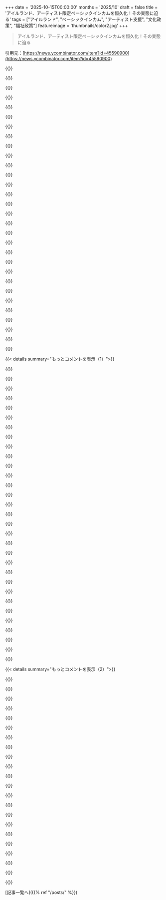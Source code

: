 +++
date = '2025-10-15T00:00:00'
months = '2025/10'
draft = false
title = 'アイルランド、アーティスト限定ベーシックインカムを恒久化！その実態に迫る'
tags = ["アイルランド", "ベーシックインカム", "アーティスト支援", "文化政策", "福祉政策"]
featureimage = 'thumbnails/color2.jpg'
+++

> アイルランド、アーティスト限定ベーシックインカムを恒久化！その実態に迫る

引用元：[https://news.ycombinator.com/item?id=45590900](https://news.ycombinator.com/item?id=45590900)




{{<matomeQuote body="「ユニバーサル」と呼ぶけどUBIとは真逆だ。アーティストになりたいけどなれない人は対象外なのに、ロンドンで家を売ってWestmeathで悠々自適な知人がこの支援を受けてるよ。アーティストになるための情報も少ないし、経済効果の数字も怪しいね。心理的幸福感が8000万ユーロって言っても、実際にそのお金があるわけじゃないからね。Deliveroo配達員とかにベーシックインカムを出す方がよっぽど良いと思うな。<br>https://www.rte.ie/culture/2025/0923/1534768-basic-income-fo..." userName="CalRobert" createdAt="2025/10/15 12:34:37" color="#ff33a1">}}




{{<matomeQuote body="UBIは支持しないけど、資格審査がないってコンセプトは好きだな。官僚的な手続きがなくなるのは良いね。もしそんなオーバーヘッドが残るなら、結局はただの政府の福祉プログラムと変わらないじゃん。" userName="andy99" createdAt="2025/10/15 12:44:53" color="">}}




{{<matomeQuote body="政府の資格審査なしのUBIなんて絶対無理だよ。もし君が良い市民（投票する、ワクチン接種する、気候変動目標を達成する、政府IDを持つ、電話を持つ、など）じゃないなら、なんで政府がお金をくれると思うの？（むしろ、GovCoinとかになるんじゃない？）" userName="verisimi" createdAt="2025/10/15 13:00:58" color="#38d3d3">}}




{{<matomeQuote body="今の福祉制度を運営する官僚的な悪夢のような管理費をなくせば、本当のUBIを実施するのに十分なお金が浮くって強く信じてるんだ。もちろん、証明するのはほぼ不可能だけど、それが真実だと直感的に感じるよ。" userName="stronglikedan" createdAt="2025/10/15 14:45:04" color="">}}




{{<matomeQuote body="それじゃあ、UBIじゃなくてただの福祉だよ。" userName="tokai" createdAt="2025/10/15 13:05:20" color="">}}




{{<matomeQuote body="＞文化体験に対する公衆の支払い意欲に基づき、芸術へのオーディエンス参加が1690万ユーロの社会的価値を生み出した。<br>もし人々が彼らの芸術にお金を払う気があるなら、アーティストは福祉手当なんて必要ないだろ。" userName="philipallstar" createdAt="2025/10/15 12:44:02" color="">}}




{{<matomeQuote body="そうだね、「誰もが生活できるだけのお金を渡す」という意味でのUBIは不可能だからね。" userName="mytailorisrich" createdAt="2025/10/15 13:11:04" color="">}}




{{<matomeQuote body="福祉国家の大きな欠点は、最初は“ユニバーサル”でも、結局政府や人々は“何か与えている”と見て条件を付け始めることだね。ユニバーサルヘルスケアも、不健康な生活の人には違う適用をすべきって意見もあるし、移民審査みたいな問題も出てくるだろうな。" userName="andy99" createdAt="2025/10/15 13:20:49" color="#785bff">}}




{{<matomeQuote body="国が市場原理とは別の方法で、自国の文化的遺産や文化創造を資金援助するのはごく自然なことだと思うよ。これはヨーロッパ大陸ではもっと一般的だけど、なぜか英語圏は政府の資金で文化を支援することに抵抗がある傾向があるね。" userName="keiferski" createdAt="2025/10/15 13:11:36" color="#ff33a1">}}




{{<matomeQuote body="アイルランドは6世紀から「ベーシックインカム」に似た制度を運用してきたんだ。修道士の「牧会ケア」が起源で、地域に溶け込み助言と引き換えに食事や住まいを提供してた。重要なのは、数字や報告書で正当化されなかったこと。現代社会は数字を過信するけど、McDonald’sモデルが世界を養えないように、数字に依存しないモデルが必要だって。教会が長く続くのは、数字じゃなく牧会ケアがあるからさ。" userName="pols45" createdAt="2025/10/15 14:16:18" color="#45d325">}}




{{<matomeQuote body="感情は正確さとは関係ないよ。去年のアメリカの歳入は4.7兆ドル[1]で、人口は3億4200万人[2]と推定されてる。もし政府がなければ、みんなに年間1万3742ドルをUBIとして配れる計算だけど、これじゃ生活できないよね。道路、食品・医薬品の安全規制、法執行システム、国立公園、カナダやメキシコからの侵略を防ぐための軍隊、研究助成金なんかを維持するなら、UBIはさらに大幅に少なくなるってこと。<br>[1] https://fiscaldata.treasury.gov/americas-finance-guide/gover...<br>[2] https://www.census.gov/popclock/" userName="prewett" createdAt="2025/10/15 15:25:44" color="#785bff">}}




{{<matomeQuote body="これへの反対意見は、教師、ウェイター、タクシー運転手なんかから金を奪って、まるでアーティストがもっと立派な人間であるかのように彼らに与えてるってことだよ。公平じゃないと思うな。" userName="CalRobert" createdAt="2025/10/15 13:32:09" color="">}}




{{<matomeQuote body="それは多くの労力と金を節約するよ。でも、多くの人にとって考えるべき別の側面もある。助けが必要な人がそれを受けられないことより、恩恵を受けるに値しない人がそれを得ることの方が重要じゃない。みんなに無料のシステムを騙すなんてできないし、そんなインセンティブもないからさ。" userName="schwartzworld" createdAt="2025/10/15 13:26:09" color="">}}




{{<matomeQuote body="計算してみなよ。とんでもない額の金がかかるだろうけど、そんな「魔法の金を生む木」なんてないんだから、どこからか来るはずがない。だから実際には不可能だよ。あるいは、それを賄うために金を印刷すれば、結局インフレで物価が高騰し、価値のない金を渡すことになるだけさ。" userName="mytailorisrich" createdAt="2025/10/15 13:20:20" color="#38d3d3">}}




{{<matomeQuote body="資産調査に関連する民間部門の仕事も忘れないで。「Bullshit Jobs」を読んでみ。それに、富裕層への税金は低すぎるんだよ。不平等が最高点に達し、超富裕層が政府を完全に支配してるって事実が証拠さ。僕への反論は論理的なものがなく、感情的な反応に見えるね。不平等の高さや、富裕層が政府より強い力を持ってる状況なのに、税金が十分じゃないって言ったのが気に食わないんだろう。あるいは、もしBSな仕事をしてる人たちが十分なセーフティネットを持って情熱的なプロジェクトを追求できたら、経済にどんな二次的な影響があるか想像できないのかも。彼らの賃金は民間部門だけど、その仕事は政府の無駄を支えるための民間部門の無駄さ。もし政府の資産調査プログラムの遵守を手伝うために週40時間働く代わりに、ただ生活費をもらえたらどうなると思う？孫の世話をしたり、ビジネスを始めたり、オープンソースプロジェクトや外来種と戦う活動に多くの人が参加するだろうね。" userName="mcdonje" createdAt="2025/10/15 16:00:55" color="#ff5733">}}




{{<matomeQuote body="アメリカは多くのプログラムで数字を公表してるから、官僚主義的な悪夢にどれだけ費やされてるか正確に見られるよ。<br>Medicaidの2023年度予算は9003億ドルで、そのうち5%（450億ドル）は運営費に消えてる[1][2]。<br>SNAPの2024年度予算は1003億ドルで、運営費は65億ドル[3]。<br>TANFの2024年度予算は315億ドルで、運営費は10.1%（32億ドル）[4][5]。<br>合計の運営費は547億ドルで、アメリカ人一人当たり169ドルになる。だから、完全に無視できる額じゃないけど、ベーシックインカムを賄えるほどでもないね。<br>[1] https://www.macpac.gov/topic/spending<br>[2] https://www.congress.gov/crs-product/R42640<br>[3] https://usafacts.org/answers/how-much-does-the-federal-gover...<br>[4] https://www.gao.gov/assets/880/872093.pdf<br>[5] https://acf.gov/sites/default/files/documents/ofa/fy2023_tan...)" userName="euleriancon" createdAt="2025/10/15 15:17:58" color="#38d3d3">}}




{{<matomeQuote body="＞不平等が最高点に達し、超富裕層が政府を完全に支配してるって事実。<br>Perotは金をかけて大統領になろうとしたけど失敗したし、Bloombergもそう。HillaryはTrumpの2倍金をかけたけど選挙に負けたし、HarrisはTrumpの3倍かけたのに負けたよ。金持ちが政府を完全に支配してるって考えは合わないね。（権力を得て金持ちになる人は間違いなくいるけど。クリントン夫妻は貧乏でホワイトハウスに入り、約1億ドルを稼いで出てきたんだから。）" userName="WalterBright" createdAt="2025/10/15 17:33:07" color="#ff5733">}}




{{<matomeQuote body="＞不健康なライフスタイルの人にはユニバーサルヘルスケアを違う形で適用すべきだって意見は簡単に見つかるよ。<br>それはね、健康的な無料給食に反対する人たちと同じ層が言ってることさ。" userName="schwartzworld" createdAt="2025/10/15 13:30:51" color="">}}




{{<matomeQuote body="ベーシックインカムが世界的に制度化され、Ballykissangelみたいな架空の村に人を送り込んで、日曜は村人の悩みを聴き、週の残りはパブで文化活動をする「仕事」が生まれたってさ。どうやったらその仕事に就けるんだろ？" userName="epiccoleman" createdAt="2025/10/15 15:37:03" color="#38d3d3">}}




{{<matomeQuote body="ランチが本当に無料なら誰も反対しないはず。みんなが反対してるのは、おばあちゃんを路頭に迷わせないために、給食費をメガコープに払うことだよ。もし自腹で食料を買って、貧しい子どもたちのために寄付するなら、誰も反対しないんじゃないかな。" userName="mothballed" createdAt="2025/10/15 13:33:36" color="#ff5c5c">}}




{{<matomeQuote body="（前のコメントへの返信）せめて神学校に行って、司祭にでもなることだね。" userName="jdpage" createdAt="2025/10/15 15:40:31" color="">}}




{{<matomeQuote body="まさにその通り、左派は行政コストを、右派は不正を過大評価しすぎなんだ。結局、貧しい人や高齢者、みんなに提供すべき「基本的なもの」って考え方がだんだん広まって、労働者対引退者の比率が減ってる。つまり、支出が収入より早く増えてるってこと。ヨーロッパはこの問題で10年先行してるけど、私たちも急速に追いついてるよ。" userName="steveBK123" createdAt="2025/10/15 15:36:10" color="#45d325">}}




{{<matomeQuote body="俺が支持するUBIは、土地価値税から出るんだ。基本的に全ての国民が国の土地に平等な分け前を持ってて、それを土地を使いたい人に貸し出す。自分の分け前より多く使えば税金を払い、少なければお金がもらえるって仕組みだよ。" userName="ta1243" createdAt="2025/10/15 13:05:44" color="#785bff">}}




{{<matomeQuote body="司祭って、普通は週に何回もミサをこなさなきゃいけないんだよね。" userName="dyauspitr" createdAt="2025/10/15 15:47:50" color="">}}




{{<matomeQuote body="（前のコメントへの返信）「左派が公共サービスの管理費を批判する」ってのは見たことないな。McKinseyによると、ヘルスケアの利益は2027年には8190億ドルに達するらしいぜ。" userName="roboror" createdAt="2025/10/15 16:22:22" color="#38d3d3">}}




{{<matomeQuote body="スウェーデンだと、みんな毎月110ユーロくらいの児童手当を申請なしでもらってるんだ。銀行に直接振り込まれるし、16歳になったら子どもに直接支払われるようになるよ。" userName="DanielHB" createdAt="2025/10/15 13:20:35" color="#ff5733">}}




{{<matomeQuote body="だからこそUBIは絶対実現しないんだよ。政府から権力を奪うことになるからね。福祉のほとんどをNIT/UBIに置き換えるのは、あまりにも理にかなってるし効率的すぎる。政府の仕事や権力が減るから、結局実現しないだろうな。" userName="chermi" createdAt="2025/10/15 16:31:25" color="#45d325">}}




{{<matomeQuote body="移民はほぼ公的資金の対象外だし、市民権を取るまではほとんどの福祉を受けられないよ。市民権が取れれば市民になるから、もう移民じゃないしね。" userName="pjc50" createdAt="2025/10/15 13:54:33" color="#45d325">}}




{{<matomeQuote body="ほとんどのアーティストって稼げてないのが有名じゃん？ピカソだって金持ちじゃなかったし、絵を燃やして暖をとったり、食べるのに困ったりしたんだぜ。" userName="nilamo" createdAt="2025/10/15 13:17:32" color="">}}




{{<matomeQuote body="てか、アーティスト全員じゃなくて、政府の役人が認めたアーティストだけだろ？アート性があるコンピュータープログラムを書く人には払わないだろうね、たぶん。" userName="mikkupikku" createdAt="2025/10/15 13:38:43" color="#38d3d3">}}




{{< details summary="もっとコメントを表示（1）">}}

{{<matomeQuote body="これは普通のフェローシップだよ。政府資金でも民間資金でも問題ないし、よくあること。俺もPhDの時、民間のフェローシップで1年資金援助してもらったしね。<br>でも、これはユニバーサルじゃないからUBIとは違う。選定基準が謎なのが唯一の問題点だね。" userName="ptero" createdAt="2025/10/15 12:57:11" color="#38d3d3">}}




{{<matomeQuote body="”選ばれたアーティスト”、”2,000枠”、”適格基準はまだ発表されてない”って聞くとさ、これがどれだけ公平になるか、俺にはなんとなくわかる気がするんだけどね…。" userName="lunias" createdAt="2025/10/15 12:34:22" color="#785bff">}}




{{<matomeQuote body="パイロットプログラムの適格基準は明確だったよ（[1]参照）。2026年以降のスキームについては、まだ発表されてないね。パイロットでは2,000人選ばれて、2025年6月までの予定が2026年初めまで延長され、2026年の予算で記事の内容に変わったんだ。<br>[1] https://www.gov.ie/en/department-of-culture-communications-a..." userName="frzen" createdAt="2025/10/15 13:04:10" color="#45d325">}}




{{<matomeQuote body="アイルランドのミュージシャンとして言うと、アイルランド文化って世界的に見てもすごく影響力があるんだよね。フォーク音楽のスタイルはトップ3に入るくらい世界中で演奏されてるし、詩人や作家も世界屈指だよ。このプログラムのメリットはともかく、文化的な価値を育む大きな可能性があると思うね。" userName="Dumblydorr" createdAt="2025/10/15 12:56:50" color="#45d325">}}




{{<matomeQuote body="アイルランド音楽って、とにかく演奏するのが楽しいんだよね！俺ブルーグラッサーなんだけど、セッションの半分くらいはリールだよ。" userName="jabroni_salad" createdAt="2025/10/15 15:24:06" color="">}}




{{<matomeQuote body="パブもそうだよ！俺はアイルランド人じゃないけど、フィレンツェとかハンブルクとか、世界のどこに行ってもアイルランドのパブに入ると、全部が馴染み深く感じられて、すごく落ち着くんだよね。" userName="joduplessis" createdAt="2025/10/15 13:17:42" color="">}}




{{<matomeQuote body="（アイルランド音楽が）世界トップ3のフォークスタイルって言ってたけど、あと一つはメキシコかな？" userName="whimsicalism" createdAt="2025/10/15 15:13:16" color="">}}




{{<matomeQuote body="最新のFOSSライブラリを作ってる俺がなんで対象外なの？なんでピエロとかVloggersは対象で、俺はダメなんだ？" userName="pshirshov" createdAt="2025/10/15 12:41:16" color="#785bff">}}




{{<matomeQuote body="あんたは具体的で目に見える価値のあるものを作ってるからね。多くの人から見れば、それが寛大さを受け取るに値しない理由になるんだよ。" userName="username332211" createdAt="2025/10/15 13:09:19" color="">}}




{{<matomeQuote body="あんたのライブラリを使って実際に金をもらってる奴らも含めて、だよね。" userName="torginus" createdAt="2025/10/15 13:19:04" color="">}}




{{<matomeQuote body="そうだね、俺も過去8年間で寄付は100ドルくらいしかしてないよ。" userName="pshirshov" createdAt="2025/10/15 13:29:00" color="">}}




{{<matomeQuote body="VueのEvan Youとか、Zigを作ったAndrew Kelleyみたいなスーパースターでさえ、自分たちの技術を使ってちゃんとした（めちゃくちゃ高給じゃないけど）職に就けば、もっと稼げるんじゃないかな。" userName="torginus" createdAt="2025/10/15 13:39:19" color="#45d325">}}




{{<matomeQuote body="変な返信が多いから真面目に答えるね。君はソフトウェア開発者として雇用可能だし、仕事は安定してる。でも音楽家は大変なんだ。社会はアートを求めてるけど、その経済的価値は低い。地元アーティストは残したいんだよ。<br>このプログラムは7200万ユーロかかって8000万ユーロ近い利益をアイルランド経済にもたらしてるから、悪くない取引だ。ソフトウェア開発者の方が利益を生むかもしれないけど、今はアーティストの方がこの支援を必要としてると思う。" userName="probably_wrong" createdAt="2025/10/15 16:32:15" color="#ff5c5c">}}




{{<matomeQuote body="「プログラムがこれまでに7200万ユーロかかって8000万ユーロ近い利益をアイルランド経済にもたらしてるなら、悪い取引じゃない」って言うけど、価値創出の計算はせいぜい怪しいよ。そもそも俺はアートは税金じゃなくパトロンによって支えられるべきだと信じてる。もしアートに十分な影響力があれば、資金を提供してくれるパトロンを集められるはずだ。そうでなければ、それは芸術的とは言えず、当然アーティストは辞めるべきだよ。" userName="chii" createdAt="2025/10/16 05:48:02" color="#785bff">}}




{{<matomeQuote body="「君の仕事がなくなるリスクはない」って言うけど、Vloggersはどうなの？そんなに足りない？ピエロも、むしろ供給過多な気がするんだけど。" userName="pshirshov" createdAt="2025/10/15 18:48:10" color="">}}




{{<matomeQuote body="「音楽家は大変だ、社会としてアートは欲しいと受け入れてる」って言うけど、もうたくさんのアートがあるじゃん。何世紀分もね。むしろ、その既存のアートをみんなが利用できるようにすることに焦点を当てるべきじゃないかな。新しいアートを創る目的も含めてさ。ごく少数の人しか見ないような選ばれた”アート”にお金を無駄遣いするんじゃなくてさ。" userName="account42" createdAt="2025/10/16 09:56:14" color="#ff5c5c">}}




{{<matomeQuote body="「私にも！」って反応、面白いよね。アーティストと違って、君なら良い給料のソフトウェア開発の仕事なんてすぐ見つかるでしょ？" userName="mierz00" createdAt="2025/10/16 02:54:19" color="">}}




{{<matomeQuote body="アーティストだってソフトウェア開発で良い給料の仕事を見つけられるって、なんでそう思うの？" userName="account42" createdAt="2025/10/16 09:53:37" color="">}}




{{<matomeQuote body="何を言いたいのかよくわからないな。もちろんアーティストも（ソフトウェア開発が）できるよ、OSSのメンテナーがウェイターになれるのと同じようにね。" userName="mierz00" createdAt="2025/10/21 07:15:13" color="">}}




{{<matomeQuote body="これって偶然、面白い論点を提起してるね。アートを定義するのは難しいけど、フリーソフトウェアの定義はもっと簡単。でも、「誰がフリーソフトウェアを書いてるのか？」って問いは、「誰がアートを作ってるのか？」って問いと同じくらい、まだ答えに近づけてないな。" userName="scythe" createdAt="2025/10/15 15:54:21" color="#785bff">}}




{{<matomeQuote body="＞私は最先端のFOSSライブラリを作ってるのに、なんで対象にならないの？<br>それは既存の企業と競合するからだよ。" userName="aleph_minus_one" createdAt="2025/10/15 13:12:52" color="">}}




{{<matomeQuote body="じゃあ、アーティストは誰も競合しないってこと？！" userName="flanked-evergl" createdAt="2025/10/15 13:37:12" color="">}}




{{<matomeQuote body="アーティストって、どんな影響力のある業界と競合してるの？" userName="aleph_minus_one" createdAt="2025/10/15 15:47:03" color="">}}




{{<matomeQuote body="官僚主義との繋がりが足りないってことか…" userName="plasticchris" createdAt="2025/10/15 12:48:41" color="">}}




{{<matomeQuote body="良いスタートだけど、UBIは条件なしでみんなに拡大すべきだよ。UBIがあればビジネスやスタートアップ、NPOプロジェクトを始めるのがどれだけ楽か想像してみて。毎月1,500ドルが保証されてるんだから、燃え尽き症候群の人もパートタイムで働けるようになるしね。" userName="nabla9" createdAt="2025/10/15 11:48:15" color="#38d3d3">}}




{{<matomeQuote body="アングロ社会の問題は全部、住宅価格に行き着くんだ。UBIの1,500ドルのほとんどは家賃に消えて、結局は公金を資産家への支払いに使ってるだけだよ。イギリスの住宅手当も全く同じ欠陥があるよね。" userName="walthamstow" createdAt="2025/10/15 12:34:22" color="#ff33a1">}}




{{<matomeQuote body="それが的外れなら、解決策は明白だよ。UBIがあれば人々は高価な都市から移動しやすくなるから、家賃や価格は調整されるはず。住宅価格は需要と供給で決まるんだ。都市経済学者は皆、もっと住宅を建てるべきだって言うよ。家賃規制じゃなくて、供給を増やすのが解決策なんだ。日本はUKと同じ島国だけど、インフラを整備して十分な住宅を建てたんだ。バブル期にはアメリカ全体の不動産価値を超えたけど、需要に合わせて建てたからね。" userName="nabla9" createdAt="2025/10/15 12:48:39" color="#45d325">}}




{{<matomeQuote body="アイルランドでは住宅手当を受け取るのはほぼ不可能だよ。全ての家主が合法的に受け入れるべきだけど、実際には大都市じゃほとんどいないんだ。アイルランドの住宅価格は単純な需要と供給の問題じゃないんだよ。住宅の20%は投資ファンドが買い、またかなりの割合が中小規模の家主によって賃貸用に買われている。年間3,500戸しか建てられないのに、93,000戸が必要と推定されてるしね。これは、住宅を必要とする人々と利益を求める団体との間の問題なんだ。" userName="dbspin" createdAt="2025/10/15 13:13:30" color="#38d3d3">}}




{{<matomeQuote body="アイルランドの面白い点の一つは、田舎で家を建てるのがほとんど違法ってことだね。「地元の必要性」、つまり両親がそこ出身じゃないとダメなんだ。これは事実上の排外主義的な「アイルランド人限定」の建築ルールで、EUは違法だと判断したのに、まだ残ってるんだ。アイルランドの都市計画システムは、都市や町を計画する上で最悪の方法と張り合えるくらい酷いからね。" userName="CalRobert" createdAt="2025/10/15 12:52:44" color="#45d325">}}




{{<matomeQuote body="ここの都市計画システムには問題がたくさんあるけど、田舎に一戸建てを建てるのを難しくしてるのはその一つじゃないんだ。住宅問題の解決策としては効率が悪すぎるし、景観を損なうからね。昔はチェックされなかったせいで、「バンガロー病」なんて呼ばれる現象を引き起こしたんだよ。" userName="Supernaut" createdAt="2025/10/15 13:50:56" color="">}}

{{</details>}}




{{< details summary="もっとコメントを表示（2）">}}

{{<matomeQuote body="移民問題が解決されない限り、これは実現しないよ。国民一人あたり1,500ドルの無条件UBIを導入したら、誰が国民として資格があるかっていう問題が、今よりもっと分断的になるだろうね。" userName="poszlem" createdAt="2025/10/15 12:25:53" color="#785bff">}}




{{<matomeQuote body="これまでの話は全部本当だけど、アイルランドの住宅が魅力的な投資対象なのは、信じられないほど不足しているからだよ。しかも、住宅所有者はこの不足状態を維持する力があるんだ。" userName="CalRobert" createdAt="2025/10/15 13:47:06" color="#785bff">}}




{{<matomeQuote body="720万人のアイルランド人に年間1万8000ドルのベーシックインカムを配ると約1300億ドルかかるんだって。2024年の政府歳入は1483億ドルだから、全国民に配るには歳入を倍にする必要があるよ。" userName="celeritascelery" createdAt="2025/10/15 12:41:29" color="#45d325">}}




{{<matomeQuote body="UBIの考えはいいけど、数字を見ると無理ゲーだね。フランスだって、手厚い福祉予算があるのに国民全員に月1000ユーロ（田舎でギリギリ生活できる額）を配るには全然足りない。もしやろうとすると、医療や教育を犠牲にしなきゃいけなくなるよ。" userName="thrance" createdAt="2025/10/15 12:38:37" color="#ff5c5c">}}




{{<matomeQuote body="まずは小さく始めるべきだね。これって賛否両論あるから、「受け取るやつらは社会の役に立ってない」って文句を言う人も多いだろうし。財源も課題だけど、他の制度をUBIに統合すれば節約にもなるはずだよ。" userName="rbanffy" createdAt="2025/10/15 12:35:22" color="">}}




{{<matomeQuote body="ダウンボートされるのは、それが正論で反論できないからだろうね。" userName="cheeseomlit" createdAt="2025/10/15 13:14:42" color="">}}




{{<matomeQuote body="全くその通りだよ。だから住宅価格を暴落させるのが経済的にも社会的にも絶対必要なんだけど、政治的にはどうにもならないよね。" userName="dbspin" createdAt="2025/10/15 14:32:58" color="">}}




{{<matomeQuote body="今やってる議論と何がそんなに違うの？市民はもうすでに国からけっこうな恩恵を受けてるじゃん（少なくともヨーロッパの国々ではね）。" userName="patrickmcnamara" createdAt="2025/10/15 14:24:20" color="">}}




{{<matomeQuote body="アーティストって、彼らの作品の価値って主観的だから、選ぶ対象としてはイマイチだったかもね。もしかしたら最初から失敗するって分かっててやったのかも？" userName="worthless-trash" createdAt="2025/10/15 12:37:04" color="#45d325">}}




{{<matomeQuote body="住宅は見た目とか美学より大事だよね。" userName="returningfory2" createdAt="2025/10/15 15:37:19" color="">}}




{{<matomeQuote body="UBIは増税が必要だし、平均的な人はUBIもらっても増税で相殺されて直接は儲からないよ。これはみんなにただ金あげるんじゃなくて、セーフティネットを提供して、リスク取ったり犯罪やクソみたいな仕事に追いやられないようにするためのもの。裕福な人たちは、起業が増えて雇用や投資の選択肢が広がるみたいな間接的な利益しか得ないだろうね。" userName="voxgen" createdAt="2025/10/15 13:09:18" color="#ff5733">}}




{{<matomeQuote body="アイルランドって、どこでも建物を建てるのをめちゃくちゃ難しくしてるんだよね。駐車場義務とかインフラ整備の失敗を言い訳に家を認めなかったり、プランナーは伝統的じゃない建築に怒ったり（安くて長持ちする金属屋根とか！）。国全体が牛糞だらけの肉工場みたいで、景観も昔に壊れてる。あと、田舎でも車なしで暮らせるようにするには、俺のYouTube動画（https://www.youtube.com/watch?v=6Ba7xHUdeew）も見てほしいな。地元出身者だけが家を建てやすい「地元ルール」なんて差別的でEUに怒られてるのに、アイルランドは無視してるし、全くひどい話だよ。" userName="CalRobert" createdAt="2025/10/15 14:09:38" color="#38d3d3">}}




{{<matomeQuote body="年間93,000戸も新築住宅を建てるってマジ？それって毎年アイルランドでベルファストみたいな都市が一個増えるくらいのスピードだよな。経済はそんな爆速で成長できるわけ？今後10年でベルファスト8個分の成長を支える経済力があるとは思えないぜ。" userName="sojsurf" createdAt="2025/10/15 14:14:20" color="#ff33a1">}}




{{<matomeQuote body="月1500ユーロってUKの最低賃金より低いから少ないよな。でもUBIってのはあくまで補助金なんだし、楽なバイトと合わせれば悠々自適に暮らせるってことだろ。AIが全部やるようになる2075年くらいには、このシステムが普通になるかもな。" userName="hshdhdhehd" createdAt="2025/10/15 12:26:45" color="#45d325">}}




{{<matomeQuote body="アウトプットの価値が測れないってのは、プログラムを後で拡大する時には逆に良い点になりそうだな。どんな指標を監視していくのかが気になるよ。" userName="rbanffy" createdAt="2025/10/15 12:41:32" color="#ff5733">}}




{{<matomeQuote body="今日、https://www.theguardian.com/world/2025/oct/15/eu-executive-s...って記事の見出しを見たんだけど、ヨーロッパの問題ってさ、AirBnBが金持ちに家賃収入を吸い取らせて、普通の賃借人を苦しめてるせいなんじゃないかな？" userName="netsharc" createdAt="2025/10/15 13:09:59" color="#ff5c5c">}}




{{<matomeQuote body="子供の頃にさ、小切手さえあれば無限にタダでお金がもらえるって思ってたのを思い出したよ。お金ってのはどこかから出てくるもんなんだぜ。" userName="Mistletoe" createdAt="2025/10/15 13:14:36" color="">}}




{{<matomeQuote body="「市民」って言葉は、俺が行ったことのある国ではどこでもちゃんと定義されてるよ。" userName="cujo" createdAt="2025/10/15 14:28:30" color="">}}




{{<matomeQuote body="資産市場を暴落させるなんて経済的にも社会的にも大惨事だよ。16年前の経験で証明済みだし、今も影響を感じてる。必要なのは、アパートや家を経済的に建てるのを邪魔してる法律とか金銭的な障害を取り除くことだ。そうすれば住宅価格も穏やかに下がって、社会全体もそれを良いこととして受け入れるはず。" userName="Supernaut" createdAt="2025/10/15 15:16:34" color="#ff33a1">}}




{{<matomeQuote body="＞「景観」について─国全体が巨大な肉の工場で牛の糞尿が溢れてるようなもんだし、景観なんて何世紀も前に台無しになってる。<br>このコメント、めっちゃ好き！本当にそうだよな！俺はアイルランドで育って「アイルランドの全てが最高！」って考えにどっぷり浸かってたんだけど、NYのハドソンバレーによく行くようになってから、アイルランドの「田舎」って全部人工物なんだって気づいたんだ。島全体が森だったんだぜ。あんたはアイルランドを離れたって聞いたけど、もう国の問題と折り合いをつけられたかな？" userName="returningfory2" createdAt="2025/10/15 17:26:53" color="#38d3d3">}}




{{<matomeQuote body="税金増額は、政府が無駄遣いしてるの知ってるから反対だな。俺は実際にその無駄を見てきたからな。UBIってのは安全網って言うけど、みんな「タダ金」って思ってリスク取りまくるだけだろ。COVIDの時もみんなそうやってギャンブルしてたしな。増税したら、金持ちの投資する金が減って、結局経済も停滞するだけだろ。無責任な政策だよ。" userName="Flamingoat" createdAt="2025/10/15 15:38:57" color="#ff5c5c">}}

{{</details>}}



[記事一覧へ]({{% ref "/posts/" %}})
